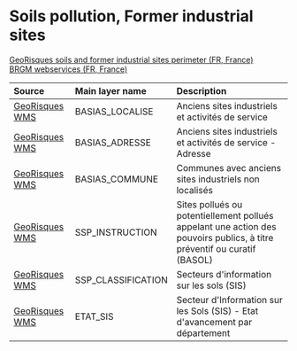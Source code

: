 # Soils pollution, Former industrial sites

[GeoRisques soils and former industrial sites perimeter (FR, France)](https://www.georisques.gouv.fr/risques/pollutions-sols-sis-anciens-sites-industriels)
<br>[BRGM webservices (FR, France)](https://infoterre.brgm.fr/page/geoservices-ogc)

|Source|Main layer name|Description|
|:---|:---|:---|
|[GeoRisques WMS](https://www.georisques.gouv.fr/services?service=wms&request=getcapabilities)|BASIAS_LOCALISE|Anciens sites industriels et activités de service|
|[GeoRisques WMS](https://www.georisques.gouv.fr/services?service=wms&request=getcapabilities)|BASIAS_ADRESSE|Anciens sites industriels et activités de service - Adresse|
|[GeoRisques WMS](https://www.georisques.gouv.fr/services?service=wms&request=getcapabilities)|BASIAS_COMMUNE|Communes avec anciens sites industriels non localisés|
|[GeoRisques WMS](https://www.georisques.gouv.fr/services?service=wms&request=getcapabilities)|SSP_INSTRUCTION|Sites pollués ou potentiellement pollués appelant une action des pouvoirs publics, à titre préventif ou curatif (BASOL)|
|[GeoRisques WMS](https://www.georisques.gouv.fr/services?service=wms&request=getcapabilities)|SSP_CLASSIFICATION|Secteurs d'information sur les sols (SIS)|
|[GeoRisques WMS](https://www.georisques.gouv.fr/services?service=wms&request=getcapabilities)|ETAT_SIS|Secteur d'Information sur les Sols (SIS) - Etat d'avancement par département|